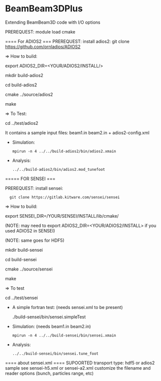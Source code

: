 # BeamBeam3DPlus
Extending BeamBeam3D code with I/O options

PREREQUEST:  module load cmake

==== For ADIOS2 ===
PREREQUEST:  install adios2:
      git clone https://github.com/ornladios/ADIOS2
      
      
=> How to build:

export ADIOS2_DIR=<YOUR/ADIOS2/INSTALL/>

mkdir build-adios2

cd build-adios2

cmake ../source/adios2

make 

=> To Test:   

cd ../test/adios2 
 
It contains a sample input files:  beam1.in beam2.in + adios2-config.xml

- Simulation:

      mpirun -n 4 ../../build-adios2/bin/adios2.xmain 

- Analysis:

      ../../build-adios2/bin/adios2.mod_tunefoot
  
  
===== FOR SENSEI ===

PREREQUEST: install sensei: 

      git clone https://gitlab.kitware.com/sensei/sensei
  
=> How to build:

export SENSEI_DIR=/YOUR/SENSEI/INSTALL/lib/cmake/

(NOTE: may need to export ADIOS2_DIR=<YOUR/ADIOS2/INSTALL> if you used ADIOS2 in SENSEI)

(NOTE: same goes for HDF5)

mkdir build-sensei

cd build-sensei

cmake ../source/sensei

make

=> To test

cd ../test/sensei

- A simple fortran test: (needs sensei.xml to be present) 

   ./build-sensei/bin/sensei.simpleTest 

- Simulation: (needs beam1.in beam2.in)

      mpirun -n 4 ../../build-sensei/bin/sensei.xmain
  
- Analysis:

      ../../build-sensei/bin/sensei.tune_foot



==== about sensei.xml ====
SUPOORTED transport type: hdf5 or adios2
sample see sensei-h5.xml or sensei-a2.xml
customize the filename and reader options (bunch, particles range, etc)
